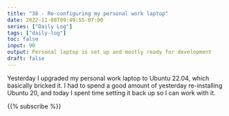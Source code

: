 ```yaml
---
title: "38 - Re-configuring my personal work laptop"
date: 2022-11-08T09:49:55-07:00
series: ["Daily Log"]
tags: ["daily-log"]
toc: false
input: 90
output: Personal laptop is set up and mostly ready for development
draft: false
---
```

Yesterday I upgraded my personal work laptop to Ubuntu 22.04, which basically bricked it. I had to spend a good amount of yesterday re-installing Ubuntu 20, and today I spent time setting it back up so I can work with it.

{{% subscribe %}}
